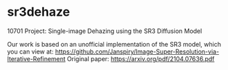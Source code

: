# sr3dehaze
10701 Project: Single-image Dehazing using the SR3 Diffusion Model

Our work is based on an unofficial implementation of the SR3 model, which you can view at: https://github.com/Janspiry/Image-Super-Resolution-via-Iterative-Refinement
Original paper: https://arxiv.org/pdf/2104.07636.pdf
